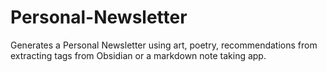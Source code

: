# Personal-Newsletter
Generates a Personal Newsletter using art, poetry, recommendations from extracting tags from Obsidian or a markdown note taking app.
